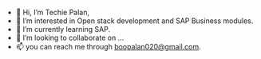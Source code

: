- 👋 Hi, I’m Techie Palan,
- 👀 I’m interested in Open stack development and SAP Business modules.
- 🌱 I’m currently learning SAP.
- 💞️ I’m looking to collaborate on ...
- 📫 you can reach me through boopalan020@gmail.com.

<!---
Boopalan020/Boopalan020 is a ✨ special ✨ repository because its `README.md` (this file) appears on your GitHub profile.
You can click the Preview link to take a look at your changes.
--->
